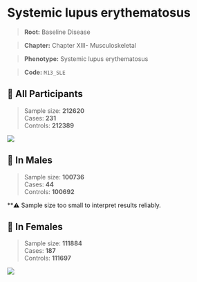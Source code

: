 # Systemic lupus erythematosus

> **Root:** Baseline Disease  

> **Chapter:** Chapter XIII- Musculoskeletal  

> **Phenotype:** Systemic lupus erythematosus  

> **Code:** `M13_SLE`

## 🧪 All Participants  
> Sample size: **212620**  
> Cases: **231**  
> Controls: **212389**
<img src="/Disease/Figures/ALL/Incidence/M13_SLE.png"/>
<CsvTable src="/public/Disease/Data/ALL/Incidence/COX_M13_SLE.csv" label="🔍 View full results" />

## 👨 In Males  
> Sample size: **100736**  
> Cases: **44**  
> Controls: **100692**

**⚠️ Sample size too small to interpret results reliably.


## 👩 In Females  
> Sample size: **111884**  
> Cases: **187**  
> Controls: **111697**
<img src="/Disease/Figures/Female/Incidence/M13_SLE.png"/>
<CsvTable src="/public/Disease/Data/Female/Incidence/COX_M13_SLE.csv" label="🔍 View full results" />
